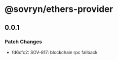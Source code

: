 # @sovryn/ethers-provider

## 0.0.1

### Patch Changes

- fd6cfc2: SOV-817: blockchain rpc fallback
